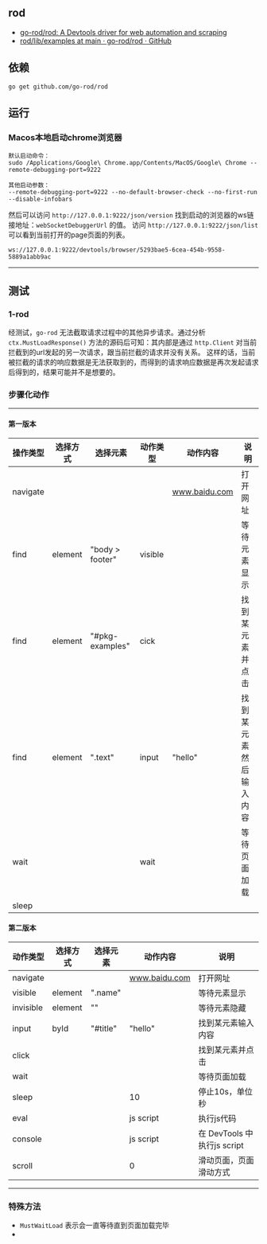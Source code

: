 ## rod

- [go-rod/rod: A Devtools driver for web automation and scraping](https://github.com/go-rod/rod)
- [rod/lib/examples at main · go-rod/rod · GitHub](https://github.com/go-rod/rod/tree/main/lib/examples)

## 依赖

```
go get github.com/go-rod/rod
```

## 运行

### Macos本地启动chrome浏览器

```
默认启动命令：
sudo /Applications/Google\ Chrome.app/Contents/MacOS/Google\ Chrome --remote-debugging-port=9222

其他启动参数：
--remote-debugging-port=9222 --no-default-browser-check --no-first-run --disable-infobars

```

然后可以访问 `http://127.0.0.1:9222/json/version` 找到启动的浏览器的ws链接地址：`webSocketDebuggerUrl` 的值。
访问 `http://127.0.0.1:9222/json/list` 可以看到当前打开的page页面的列表。

`ws://127.0.0.1:9222/devtools/browser/5293bae5-6cea-454b-9558-5889a1abb9ac`

----

## 测试

### 1-rod

经测试，`go-rod` 无法截取请求过程中的其他异步请求。通过分析 `ctx.MustLoadResponse()` 方法的源码后可知：其内部是通过 `http.Client` 对当前拦截到的url发起的另一次请求，跟当前拦截的请求并没有关系。
这样的话，当前被拦截的请求的响应数据是无法获取到的，而得到的请求响应数据是再次发起请求后得到的，结果可能并不是想要的。


### 步骤化动作

----

#### 第一版本

| 操作类型 | 选择方式 | 选择元素 | 动作类型 | 动作内容 | 说明 |
| --- | --- | --- |---| --- | --- |
| navigate |    |    |   | www.baidu.com | 打开网址 |
| find | element | "body > footer" | visible |     | 等待元素显示 |
| find | element | "#pkg-examples" | cick |     | 找到某元素并点击 |
| find | element | ".text"         | input | "hello" | 找到某元素然后输入内容 |
| wait |      |      | wait |   | 等待页面加载 |
| sleep |     |    |

#### 第二版本

| 动作类型 | 选择方式 | 选择元素 | 动作内容 | 说明                      |
| --- | --- | --- | --- |-------------------------|
| navigate |     |     | www.baidu.com | 打开网址                    |
| visible | element | ".name" |    | 等待元素显示                  |
| invisible | element | "" |  | 等待元素隐藏                  |
| input | byId | "#title" |  "hello" | 找到某元素输入内容               |
| click |    |     |    | 找到某元素并点击                |
| wait |    |    |    | 等待页面加载                  |
| sleep |    |    | 10 | 停止10s，单位秒               |
| eval |   |   | js script | 执行js代码                  |
| console |    |   |  js script | 在 DevTools 中执行js script |
| scroll |   |   |  0  | 滑动页面，页面滑动方式             |


----


### 特殊方法

- `MustWaitLoad` 表示会一直等待直到页面加载完毕
- 


